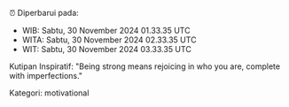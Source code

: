 ⏰ Diperbarui pada:
- WIB: Sabtu, 30 November 2024 01.33.35 UTC
- WITA: Sabtu, 30 November 2024 02.33.35 UTC
- WIT: Sabtu, 30 November 2024 03.33.35 UTC

Kutipan Inspiratif:
"Being strong means rejoicing in who you are, complete with imperfections."


Kategori: motivational

